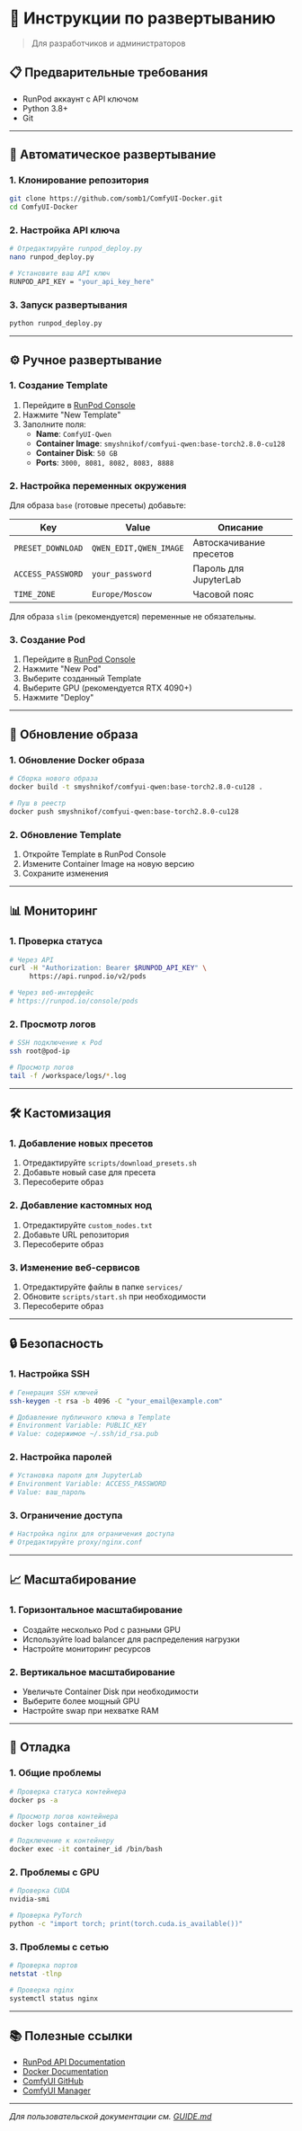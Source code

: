 # 🚀 Инструкции по развертыванию

> Для разработчиков и администраторов

## 📋 Предварительные требования

- RunPod аккаунт с API ключом
- Python 3.8+
- Git

---

## 🔧 Автоматическое развертывание

### 1. Клонирование репозитория
```bash
git clone https://github.com/somb1/ComfyUI-Docker.git
cd ComfyUI-Docker
```

### 2. Настройка API ключа
```bash
# Отредактируйте runpod_deploy.py
nano runpod_deploy.py

# Установите ваш API ключ
RUNPOD_API_KEY = "your_api_key_here"
```

### 3. Запуск развертывания
```bash
python runpod_deploy.py
```

---

## ⚙️ Ручное развертывание

### 1. Создание Template

1. Перейдите в [RunPod Console](https://runpod.io/console/templates)
2. Нажмите "New Template"
3. Заполните поля:
   - **Name**: `ComfyUI-Qwen`
   - **Container Image**: `smyshnikof/comfyui-qwen:base-torch2.8.0-cu128`
   - **Container Disk**: `50 GB`
   - **Ports**: `3000, 8081, 8082, 8083, 8888`

### 2. Настройка переменных окружения

Для образа `base` (готовые пресеты) добавьте:

| Key | Value | Описание |
|-----|-------|----------|
| `PRESET_DOWNLOAD` | `QWEN_EDIT,QWEN_IMAGE` | Автоскачивание пресетов |
| `ACCESS_PASSWORD` | `your_password` | Пароль для JupyterLab |
| `TIME_ZONE` | `Europe/Moscow` | Часовой пояс |

Для образа `slim` (рекомендуется) переменные не обязательны.

### 3. Создание Pod

1. Перейдите в [RunPod Console](https://runpod.io/console/pods)
2. Нажмите "New Pod"
3. Выберите созданный Template
4. Выберите GPU (рекомендуется RTX 4090+)
5. Нажмите "Deploy"

---

## 🔄 Обновление образа

### 1. Обновление Docker образа
```bash
# Сборка нового образа
docker build -t smyshnikof/comfyui-qwen:base-torch2.8.0-cu128 .

# Пуш в реестр
docker push smyshnikof/comfyui-qwen:base-torch2.8.0-cu128
```

### 2. Обновление Template
1. Откройте Template в RunPod Console
2. Измените Container Image на новую версию
3. Сохраните изменения

---

## 📊 Мониторинг

### 1. Проверка статуса
```bash
# Через API
curl -H "Authorization: Bearer $RUNPOD_API_KEY" \
     https://api.runpod.io/v2/pods

# Через веб-интерфейс
# https://runpod.io/console/pods
```

### 2. Просмотр логов
```bash
# SSH подключение к Pod
ssh root@pod-ip

# Просмотр логов
tail -f /workspace/logs/*.log
```

---

## 🛠️ Кастомизация

### 1. Добавление новых пресетов

1. Отредактируйте `scripts/download_presets.sh`
2. Добавьте новый case для пресета
3. Пересоберите образ

### 2. Добавление кастомных нод

1. Отредактируйте `custom_nodes.txt`
2. Добавьте URL репозитория
3. Пересоберите образ

### 3. Изменение веб-сервисов

1. Отредактируйте файлы в папке `services/`
2. Обновите `scripts/start.sh` при необходимости
3. Пересоберите образ

---

## 🔒 Безопасность

### 1. Настройка SSH
```bash
# Генерация SSH ключей
ssh-keygen -t rsa -b 4096 -C "your_email@example.com"

# Добавление публичного ключа в Template
# Environment Variable: PUBLIC_KEY
# Value: содержимое ~/.ssh/id_rsa.pub
```

### 2. Настройка паролей
```bash
# Установка пароля для JupyterLab
# Environment Variable: ACCESS_PASSWORD
# Value: ваш_пароль
```

### 3. Ограничение доступа
```bash
# Настройка nginx для ограничения доступа
# Отредактируйте proxy/nginx.conf
```

---

## 📈 Масштабирование

### 1. Горизонтальное масштабирование
- Создайте несколько Pod с разными GPU
- Используйте load balancer для распределения нагрузки
- Настройте мониторинг ресурсов

### 2. Вертикальное масштабирование
- Увеличьте Container Disk при необходимости
- Выберите более мощный GPU
- Настройте swap при нехватке RAM

---

## 🐛 Отладка

### 1. Общие проблемы
```bash
# Проверка статуса контейнера
docker ps -a

# Просмотр логов контейнера
docker logs container_id

# Подключение к контейнеру
docker exec -it container_id /bin/bash
```

### 2. Проблемы с GPU
```bash
# Проверка CUDA
nvidia-smi

# Проверка PyTorch
python -c "import torch; print(torch.cuda.is_available())"
```

### 3. Проблемы с сетью
```bash
# Проверка портов
netstat -tlnp

# Проверка nginx
systemctl status nginx
```

---

## 📚 Полезные ссылки

- [RunPod API Documentation](https://docs.runpod.io/reference)
- [Docker Documentation](https://docs.docker.com/)
- [ComfyUI GitHub](https://github.com/comfyanonymous/ComfyUI)
- [ComfyUI Manager](https://github.com/ltdrdata/ComfyUI-Manager)

---

*Для пользовательской документации см. [GUIDE.md](GUIDE.md)*
